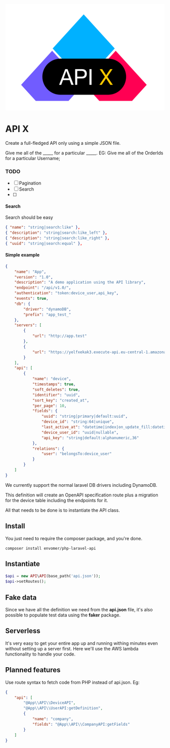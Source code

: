![Logo](logo.png)



# API X

Create a full-fledged API only using a simple JSON file.


Give me all of the _____ for a particular _____.
EG: Give me all of the OrderIds for a particular Username;

### TODO
- [ ] Pagination
- [ ] Search
- [ ] 

#### Search
Search should be easy

```json
{ "name": "string|search:like" },
{ "description": "string|search:like_left" },
{ "description": "string|search:like_right" },
{ "uuid": "string|search:equal" },
```

#### Simple example
```json
{
    "name": "App",
    "version": "1.0",
    "description": "A demo application using the API library",
    "endpoint": "/api/v1.0/",
    "authentication": "token:device_user,api_key",
    "events": true,
    "db": {
        "driver": "dynamoDB",
        "prefix": "app_test_"
    },
    "servers": [
        {
            "url": "http://app.test"
        },
        {
            "url": "https://yelfxekak3.execute-api.eu-central-1.amazonaws.com/dev"
        }
    ],
    "api": [
        {
            "name": "device",
            "timestamps": true,
            "soft_deletes": true,
            "identifier": "uuid",
            "sort_key": "created_at",
            "per_page": 10,
            "fields": {
                "uuid": "string|primary|default:uuid",
                "device_id": "string:64|unique",
                "last_active_at": "datetime|index|on_update_fill:datetime",
                "device_user_id": "uuid|nullable",
                "api_key": "string|default:alphanumeric,36"
            },
            "relations": {
                "user": "belongsTo:device_user"
            }
        }
    ]
}
```

We currently support the normal laravel DB drivers including DynamoDB.

This definition will create an OpenAPI specification route plus a
migration for the device table including the endpoints for it.

All that needs to be done is to instantiate the API class.

## Install

You just need to require the composer package, and you're done.

```shell script
composer install envomer/php-laravel-api
```

## Instantiate
```php
$api = new API\API(base_path('api.json'));
$api->setRoutes();
``` 

## Fake data

Since we have all the definition we need from the **api.json** file, it's also possible
to populate test data using the **faker** package.

## Serverless

It's very easy to get your entire app up and running withing minutes even without
setting up a server first. Here we'll use the AWS lambda functionality to handle
your code.

## Planned features

Use route syntax to fetch code from PHP instead of api.json. Eg:

```json
{
    "api": [
        "@App\\API\\DeviceAPI",
        "@App\\API\\UserAPI:getDefinition",
        {
            "name": "company",
            "fields": "@App\\API\\CompanyAPI:getFields"
        }
    ]
}
```

 
